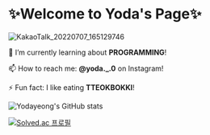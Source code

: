 # ✨Welcome to Yoda's Page✨

![KakaoTalk_20220707_165129746](https://user-images.githubusercontent.com/87405998/177721244-fe6a37b2-9dac-47e4-b604-0ebd3ea06746.jpg)


🔭 I’m currently learning about **PROGRAMMING**!

📫 How to reach me: **@yoda._.0** on Instagram!

⚡ Fun fact: I like eating **TTEOKBOKKI**!

![Yodayeong's GitHub stats](https://github-readme-stats.vercel.app/api?username=Yodayeong&show_icons=true&theme=radical)

[![Solved.ac
프로필](http://mazassumnida.wtf/api/v2/generate_badge?boj={duekdud01})](https://solved.ac/{duekdud01})

<!--
**Yodayeong/Yodayeong** is a ✨ _special_ ✨ repository because its `README.md` (this file) appears on your GitHub profile.

Here are some ideas to get you started:

- 🔭 I’m currently working on ...
- 🌱 I’m currently learning ...
- 👯 I’m looking to collaborate on ...
- 🤔 I’m looking for help with ...
- 💬 Ask me about ...
- 📫 How to reach me: ...
- 😄 Pronouns: ...
- ⚡ Fun fact: ...
-->

